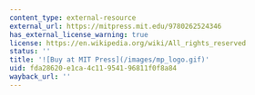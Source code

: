 ```yaml
---
content_type: external-resource
external_url: https://mitpress.mit.edu/9780262524346
has_external_license_warning: true
license: https://en.wikipedia.org/wiki/All_rights_reserved
status: ''
title: '![Buy at MIT Press](/images/mp_logo.gif)'
uid: fda28620-e1ca-4c11-9541-96811f0f8a84
wayback_url: ''
---
```


